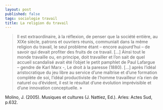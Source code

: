 ```yaml
---
layout: post
published: false
tags: sociologie travail
title: La religion du travail
---
```


>Il est extraordinaire, à la réflexion, de penser que la société entière, au XIXe siècle, patrons et ouvriers réunis, communiait dans la même religion du travail, le seul problème étant – encore aujourd’hui – de savoir qui devait profiter des fruits de ce travail. […] Ainsi tout le monde travaille ou, en principe, doit travailler et l’on sait de quel accueil scandalisé avait été l’objet le petit pamphlet de Paul Lafargue – gendre de Karl Marx -, Le droit à la paresse (1880). […] après l’idéal aristocratique du jeu libre au service d’une maîtrise et d’une formation complète de soi, l’idéal productiviste de l’homme travailleur n’a rien de naturel ou d’évident, il est le résultat d’une évolution imprévisible et d’une innovation conceptuelle. » 

Molino, J. (2005). Musiques et cultures (J. Nattiez, Ed.). Arles: Actes Sud, p.632.
